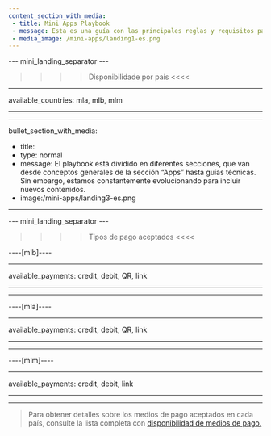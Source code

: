 ```yaml
---
content_section_with_media: 
 - title: Mini Apps Playbook
 - message: Esta es una guía con las principales reglas y requisitos para desarrolladores que integren Mini Apps en Point Smart. Fue creada por diferentes equipos de Mercado Pago, con el fin de garantizar que las principales informaciones y procesos estén documentados de forma clara, simple y precisa.
 - media_image: /mini-apps/landing1-es.png
---
```


--- mini_landing_separator ---

>>>> Disponibilidade por país <<<<
---
available_countries: mla, mlb, mlm

---

---
bullet_section_with_media: 
 - title: 
 - type: normal
 - message: El playbook está dividido en diferentes secciones, que van desde conceptos generales de la sección “Apps” hasta guías técnicas. Sin embargo, estamos constantemente evolucionando para incluir nuevos contenidos.
 - image:/mini-apps/landing3-es.png
---

--- mini_landing_separator ---

>>>> Tipos de pago aceptados <<<<

----[mlb]----

---
available_payments: credit, debit, QR, link

---

------------

----[mla]---- 

---
available_payments: credit, debit, QR, link

---
------------

----[mlm]---- 

---
available_payments: credit, debit, link

---
------------

> Para obtener detalles sobre los medios de pago aceptados en cada país, consulte la lista completa con [disponibilidad de medios de pago.](/developers/es/docs/sales-processing/payment-methods)